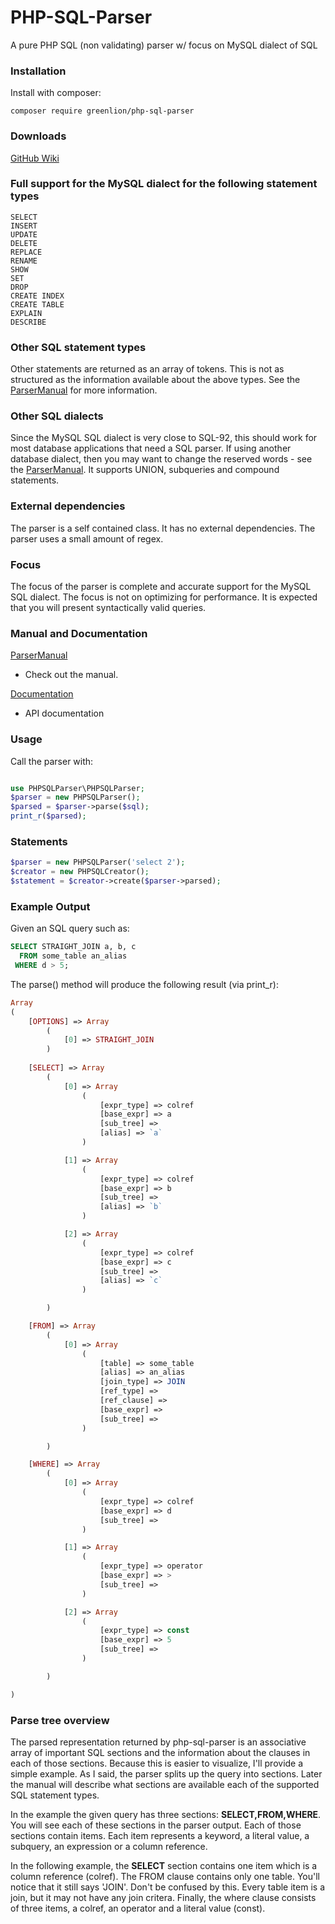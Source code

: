 PHP-SQL-Parser
==============

A pure PHP SQL (non validating) parser w/ focus on MySQL dialect of SQL

### Installation

Install with composer:

```shell
composer require greenlion/php-sql-parser
```

### Downloads

 [GitHub Wiki](https://github.com/greenlion/PHP-SQL-Parser/wiki/Downloads)<br>
    
### Full support for the MySQL dialect for the following statement types

    SELECT
    INSERT
    UPDATE
    DELETE
    REPLACE
    RENAME
    SHOW
    SET
    DROP
    CREATE INDEX
    CREATE TABLE
    EXPLAIN
    DESCRIBE

### Other SQL statement types

Other statements are returned as an array of tokens. This is not as structured as the information available 
about the above types. See the [ParserManual](https://github.com/greenlion/PHP-SQL-Parser/wiki/Parser-Manual) 
for more information.

### Other SQL dialects

Since the MySQL SQL dialect is very close to SQL-92, this should work for most database applications that 
need a SQL parser. If using another database dialect, then you may want to change the reserved words - 
see the [ParserManual](https://github.com/greenlion/PHP-SQL-Parser/wiki/Parser-Manual). It supports 
UNION, subqueries and compound statements.

### External dependencies

The parser is a self contained class. It has no external dependencies. The parser uses a small amount of regex.

### Focus

The focus of the parser is complete and accurate support for the MySQL SQL dialect. The focus is not on 
optimizing for performance. It is expected that you will present syntactically valid queries.

### Manual and Documentation

[ParserManual](https://github.com/greenlion/PHP-SQL-Parser/wiki/Parser-Manual) 
 - Check out the manual.

[Documentation](https://rezonant.github.io/PHP-SQL-Parser/doc/class-PHPSQLParser.PHPSQLParser.html) 
 - API documentation

### Usage

Call the parser with:

```php

use PHPSQLParser\PHPSQLParser;
$parser = new PHPSQLParser();
$parsed = $parser->parse($sql);
print_r($parsed);
```

### Statements

```php
$parser = new PHPSQLParser('select 2');
$creator = new PHPSQLCreator();
$statement = $creator->create($parser->parsed);
```

### Example Output

Given an SQL query such as:

```sql
SELECT STRAIGHT_JOIN a, b, c 
  FROM some_table an_alias
 WHERE d > 5;
```

The parse() method will produce the following result (via print_r):

```php
Array
( 
    [OPTIONS] => Array
        (
            [0] => STRAIGHT_JOIN
        )       
        
    [SELECT] => Array
        (
            [0] => Array
                (
                    [expr_type] => colref
                    [base_expr] => a
                    [sub_tree] => 
                    [alias] => `a`
                )

            [1] => Array
                (
                    [expr_type] => colref
                    [base_expr] => b
                    [sub_tree] => 
                    [alias] => `b`
                )

            [2] => Array
                (
                    [expr_type] => colref
                    [base_expr] => c
                    [sub_tree] => 
                    [alias] => `c`
                )

        )

    [FROM] => Array
        (
            [0] => Array
                (
                    [table] => some_table
                    [alias] => an_alias
                    [join_type] => JOIN
                    [ref_type] => 
                    [ref_clause] => 
                    [base_expr] => 
                    [sub_tree] => 
                )

        )

    [WHERE] => Array
        (
            [0] => Array
                (
                    [expr_type] => colref
                    [base_expr] => d
                    [sub_tree] => 
                )

            [1] => Array
                (
                    [expr_type] => operator
                    [base_expr] => >
                    [sub_tree] => 
                )

            [2] => Array
                (
                    [expr_type] => const
                    [base_expr] => 5
                    [sub_tree] => 
                )

        )

)
```

### Parse tree overview

The parsed representation returned by php-sql-parser is an associative array of important SQL sections 
and the information about the clauses in each of those sections. Because this is easier to visualize, 
I'll provide a simple example. As I said, the parser splits up the query into sections. Later the manual 
will describe what sections are available each of the supported SQL statement types.

In the example the given query has three sections: **SELECT,FROM,WHERE**. You will see each of these 
sections in the parser output. Each of those sections contain items. Each item represents a keyword, a 
literal value, a subquery, an expression or a column reference.

In the following example, the **SELECT** section contains one item which is a column reference (colref). The 
FROM clause contains only one table. You'll notice that it still says 'JOIN'. Don't be confused by this. 
Every table item is a join, but it may not have any join critera. Finally, the where clause consists of 
three items, a colref, an operator and a literal value (const).
